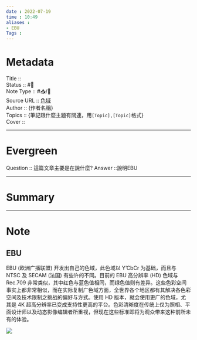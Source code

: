 ```yaml
---
date : 2022-07-19
time : 10:49
aliases : 
- EBU
Tags : 
---
```

# Metadata
Title :: <br>
Status :: #🌱 <br>
Note Type :: #📥/📰<br>
Source URL :: [色域](https://color.viewsonic.com/zh-cn/explore/content/Color-gamut_6.html)<br>
Author :: {作者名稱}<br>
Topics :: {筆記跟什麼主題有關連，用`[Topic],[Topic]`格式}<br>
Cover ::

---
# Evergreen
Question :: 這篇文章主要是在說什麼?
Answer ::說明EBU

---

# Summary
---

# Note

## EBU

EBU (欧洲广播联盟) 开发出自己的色域，此色域以 Y’CbCr 为基础，而且与 NTSC 及 SECAM (法国) 有些许的不同。目前的 EBU 高分辨率 (HD) 色域与 Rec.709 非常类似，其中红色与蓝色值相同，而绿色值则有差异。这些色彩空间事实上都非常相似，而在实际复制广色域方面，全世界各个地区都有其解决各色彩空间及技术限制之挑战的偏好与方式。使用 HD 版本，就会使用更广的色域，尤其是 4K 超高分辨率已变成支持性更高的平台。色彩清晰度在传统上仅为照相、平面设计师以及动态影像编辑者所重视，但现在这些标准即将为观众带来这种前所未有的体验。

![](https://color.viewsonic.com/asset-files/images/color-gamut-02.jpg)